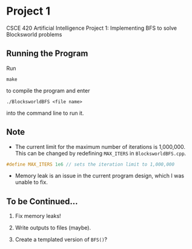 # Project 1

CSCE 420 Artificial Intelligence Project 1: Implementing BFS to solve Blocksworld problems

## Running the Program

Run

```
make
```
to compile the program and enter

```
./BlocksworldBFS <file name>
```

into the command line to run it.

## Note

* The current limit for the maximum number of iterations is 1,000,000. This can be changed by redefining `MAX_ITERS` in `BlocksworldBFS.cpp`.

```cpp
#define MAX_ITERS 1e6 // sets the iteration limit to 1,000,000
```

* Memory leak is an issue in the current program design, which I was unable to fix.

## To be Continued...

1. Fix memory leaks!

2. Write outputs to files (maybe).

3. Create a templated version of `BFS()`?